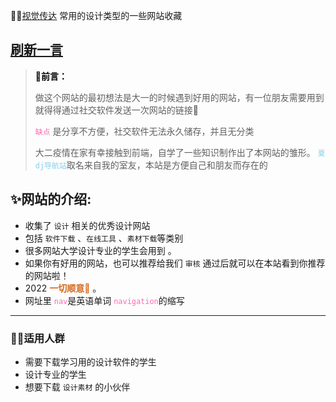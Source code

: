
✍🏼[视觉传达](https://xiaolongmr.github.io/) 常用的设计类型的一些网站收藏 

<div id=page>
                            <div id=article-container>
                                <h2><a href=/about.html class=headerlink title="If the moon smiled, she would resemble you.">刷新一言</a></h2>
                                <blockquote>
                                    <p><strong><font color=black>👋前言：</font></strong></p>
                                    <p>做这个网站的最初想法是大一的时候遇到好用的网站，有一位朋友需要用到就得得通过社交软件发送一次网站的链接🔗</p>
                                    <p><code><font color=hotpink>缺点</font></code> 是分享不方便，社交软件无法永久储存，并且无分类</p>
                                    <p>大二疫情在家有幸接触到前端，自学了一些知识制作出了本网站的雏形。 <code><font color=skyblue>夏dj导航站</font></code>取名来自我的室友，本站是方便自己和朋友而存在的</p>
                                </blockquote>
                                <h2 id=一些不算是介绍的介绍>
                                    <a href="/" class=headerlink title=网站的介绍></a>✨网站的介绍:</h2>
                                <ul>
                                    <li>收集了 <code>设计</code> 相关的优秀设计网站</li>
                                    <li>包括 <code>软件下载</code> 、<code>在线工具</code> 、<code>素材下载</code>等类别</li>
                                    <li>很多网站大学设计专业的学生会用到 <strong><font color=chocolate></font></strong> 。</li>
                                    <li>如果你有好用的网站，也可以推荐给我们 <code>审核</code> 通过后就可以在本站看到你推荐的网站啦！</li>
                                    <li>2022 <strong><font color=chocolate>一切顺意🙏</font></strong> 。</li>
                                    <li>网址里 <code><font color=hotpink>nav</font></code>是英语单词 <code><font color=hotpink>navigation</font></code>的缩写</li>
                                </ul>
                                <hr>
                                <h3 id=适用人群>
                                    <a href=#适用人群 class=headerlink title=适用人群></a>🏃‍♂️适用人群</h3>
                                <ul>
                                    <li>需要下载学习用的设计软件的学生</li>
                                    <li>设计专业的学生</li>
                                    <li>想要下载 <code>设计素材</code> 的小伙伴</li>
                                </ul>
                            </div>
                        </div>